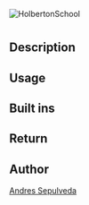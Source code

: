 ![HolbertonSchool](https://www.holbertonschool.com/holberton-logo.png)

#

## Description

## Usage

## Built ins

## Return

## Author

[Andres Sepulveda](https://github.com/andi-s0106)
